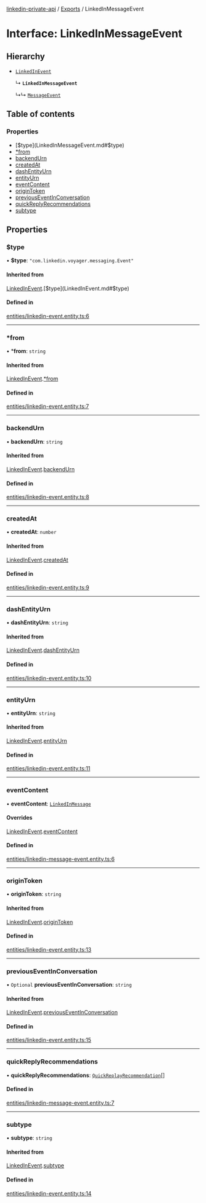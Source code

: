 [linkedin-private-api](../README.md) / [Exports](../modules.md) / LinkedInMessageEvent

# Interface: LinkedInMessageEvent

## Hierarchy

- [`LinkedInEvent`](LinkedInEvent.md)

  ↳ **`LinkedInMessageEvent`**

  ↳↳ [`MessageEvent`](MessageEvent.md)

## Table of contents

### Properties

- [$type](LinkedInMessageEvent.md#$type)
- [*from](LinkedInMessageEvent.md#*from)
- [backendUrn](LinkedInMessageEvent.md#backendurn)
- [createdAt](LinkedInMessageEvent.md#createdat)
- [dashEntityUrn](LinkedInMessageEvent.md#dashentityurn)
- [entityUrn](LinkedInMessageEvent.md#entityurn)
- [eventContent](LinkedInMessageEvent.md#eventcontent)
- [originToken](LinkedInMessageEvent.md#origintoken)
- [previousEventInConversation](LinkedInMessageEvent.md#previouseventinconversation)
- [quickReplyRecommendations](LinkedInMessageEvent.md#quickreplyrecommendations)
- [subtype](LinkedInMessageEvent.md#subtype)

## Properties

### $type

• **$type**: ``"com.linkedin.voyager.messaging.Event"``

#### Inherited from

[LinkedInEvent](LinkedInEvent.md).[$type](LinkedInEvent.md#$type)

#### Defined in

[entities/linkedin-event.entity.ts:6](https://github.com/SkyberSolutions/linkedin-private-api/blob/2fe9e6a/src/entities/linkedin-event.entity.ts#L6)

___

### *from

• ***from**: `string`

#### Inherited from

[LinkedInEvent](LinkedInEvent.md).[*from](LinkedInEvent.md#*from)

#### Defined in

[entities/linkedin-event.entity.ts:7](https://github.com/SkyberSolutions/linkedin-private-api/blob/2fe9e6a/src/entities/linkedin-event.entity.ts#L7)

___

### backendUrn

• **backendUrn**: `string`

#### Inherited from

[LinkedInEvent](LinkedInEvent.md).[backendUrn](LinkedInEvent.md#backendurn)

#### Defined in

[entities/linkedin-event.entity.ts:8](https://github.com/SkyberSolutions/linkedin-private-api/blob/2fe9e6a/src/entities/linkedin-event.entity.ts#L8)

___

### createdAt

• **createdAt**: `number`

#### Inherited from

[LinkedInEvent](LinkedInEvent.md).[createdAt](LinkedInEvent.md#createdat)

#### Defined in

[entities/linkedin-event.entity.ts:9](https://github.com/SkyberSolutions/linkedin-private-api/blob/2fe9e6a/src/entities/linkedin-event.entity.ts#L9)

___

### dashEntityUrn

• **dashEntityUrn**: `string`

#### Inherited from

[LinkedInEvent](LinkedInEvent.md).[dashEntityUrn](LinkedInEvent.md#dashentityurn)

#### Defined in

[entities/linkedin-event.entity.ts:10](https://github.com/SkyberSolutions/linkedin-private-api/blob/2fe9e6a/src/entities/linkedin-event.entity.ts#L10)

___

### entityUrn

• **entityUrn**: `string`

#### Inherited from

[LinkedInEvent](LinkedInEvent.md).[entityUrn](LinkedInEvent.md#entityurn)

#### Defined in

[entities/linkedin-event.entity.ts:11](https://github.com/SkyberSolutions/linkedin-private-api/blob/2fe9e6a/src/entities/linkedin-event.entity.ts#L11)

___

### eventContent

• **eventContent**: [`LinkedInMessage`](LinkedInMessage.md)

#### Overrides

[LinkedInEvent](LinkedInEvent.md).[eventContent](LinkedInEvent.md#eventcontent)

#### Defined in

[entities/linkedin-message-event.entity.ts:6](https://github.com/SkyberSolutions/linkedin-private-api/blob/2fe9e6a/src/entities/linkedin-message-event.entity.ts#L6)

___

### originToken

• **originToken**: `string`

#### Inherited from

[LinkedInEvent](LinkedInEvent.md).[originToken](LinkedInEvent.md#origintoken)

#### Defined in

[entities/linkedin-event.entity.ts:13](https://github.com/SkyberSolutions/linkedin-private-api/blob/2fe9e6a/src/entities/linkedin-event.entity.ts#L13)

___

### previousEventInConversation

• `Optional` **previousEventInConversation**: `string`

#### Inherited from

[LinkedInEvent](LinkedInEvent.md).[previousEventInConversation](LinkedInEvent.md#previouseventinconversation)

#### Defined in

[entities/linkedin-event.entity.ts:15](https://github.com/SkyberSolutions/linkedin-private-api/blob/2fe9e6a/src/entities/linkedin-event.entity.ts#L15)

___

### quickReplyRecommendations

• **quickReplyRecommendations**: [`QuickReplayRecommendation`](QuickReplayRecommendation.md)[]

#### Defined in

[entities/linkedin-message-event.entity.ts:7](https://github.com/SkyberSolutions/linkedin-private-api/blob/2fe9e6a/src/entities/linkedin-message-event.entity.ts#L7)

___

### subtype

• **subtype**: `string`

#### Inherited from

[LinkedInEvent](LinkedInEvent.md).[subtype](LinkedInEvent.md#subtype)

#### Defined in

[entities/linkedin-event.entity.ts:14](https://github.com/SkyberSolutions/linkedin-private-api/blob/2fe9e6a/src/entities/linkedin-event.entity.ts#L14)
